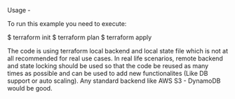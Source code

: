 Usage -

To run this example you need to execute:

$ terraform init
$ terraform plan
$ terraform apply


The code is using terraform local backend and local state file which is not at all recommended for real use cases. In real life scenarios, remote backend and state locking should be used so that the code be reused as many times as possible and can be used to add new functionalites (Like DB support or auto scaling). Any standard backend like AWS S3 - DynamoDB would be good.


